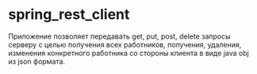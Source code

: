 # spring_rest_client
Приложение позволяет передавать get, put, post, delete запросы серверу с целью получения всех работников, получения, удаления, 
изменения конкретного работника со стороны клиента в виде java obj из json формата.
